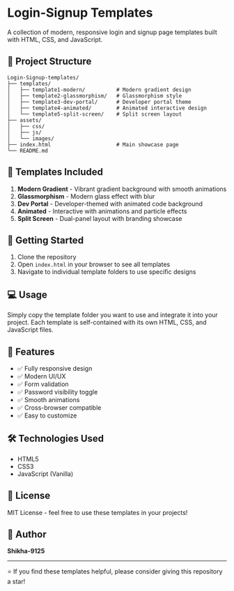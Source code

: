 # Login-Signup Templates

A collection of modern, responsive login and signup page templates built with HTML, CSS, and JavaScript.

## 📁 Project Structure

```
Login-Signup-templates/
├── templates/
│   ├── template1-modern/          # Modern gradient design
│   ├── template2-glassmorphism/   # Glassmorphism style
│   ├── template3-dev-portal/      # Developer portal theme
│   ├── template4-animated/        # Animated interactive design
│   └── template5-split-screen/    # Split screen layout
├── assets/
│   ├── css/
│   ├── js/
│   └── images/
├── index.html                     # Main showcase page
└── README.md

```

## 🎨 Templates Included

1. **Modern Gradient** - Vibrant gradient background with smooth animations
2. **Glassmorphism** - Modern glass effect with blur
3. **Dev Portal** - Developer-themed with animated code background
4. **Animated** - Interactive with animations and particle effects
5. **Split Screen** - Dual-panel layout with branding showcase

## 🚀 Getting Started

1. Clone the repository
2. Open `index.html` in your browser to see all templates
3. Navigate to individual template folders to use specific designs

## 💻 Usage

Simply copy the template folder you want to use and integrate it into your project. Each template is self-contained with its own HTML, CSS, and JavaScript files.

## 📝 Features

- ✅ Fully responsive design
- ✅ Modern UI/UX
- ✅ Form validation
- ✅ Password visibility toggle
- ✅ Smooth animations
- ✅ Cross-browser compatible
- ✅ Easy to customize

## 🛠️ Technologies Used

- HTML5
- CSS3
- JavaScript (Vanilla)

## 📄 License

MIT License - feel free to use these templates in your projects!

## 👤 Author

**Shikha-9125**

---
⭐ If you find these templates helpful, please consider giving this repository a star!
